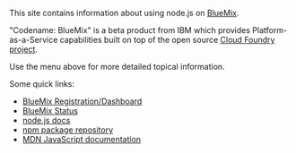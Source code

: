 <!-- Licensed under the Apache License. See footer for details. -->

This site contains information about using node.js on
[BlueMix](http://www-01.ibm.com/software/ebusiness/jstart/bluemix/).

"Codename: BlueMix" is a beta product from IBM which provides
Platform-as-a-Service capabilities built on top of the open source
[Cloud Foundry project](http://CloudFoundry.org).

Use the menu above for more detailed topical information.

Some quick links:

* [BlueMix Registration/Dashboard](https://ace.ng.bluemix.net/)
* [BlueMix Status](http://estado.ng.bluemix.net/)
* [node.js docs](http://nodejs.org/api/)
* [npm package repository](https://www.npmjs.org/)
* [MDN JavaScript documentation](https://developer.mozilla.org/en-US/docs/Web/JavaScript)

<!--
#===============================================================================
# Copyright IBM Corp. 2014
#
# Licensed under the Apache License, Version 2.0 (the "License");
# you may not use this file except in compliance with the License.
# You may obtain a copy of the License at
#
#    http://www.apache.org/licenses/LICENSE-2.0
#
# Unless required by applicable law or agreed to in writing, software
# distributed under the License is distributed on an "AS IS" BASIS,
# WITHOUT WARRANTIES OR CONDITIONS OF ANY KIND, either express or implied.
# See the License for the specific language governing permissions and
# limitations under the License.
#===============================================================================
-->